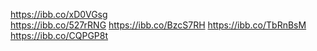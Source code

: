 https://ibb.co/xD0VGsg <br>
https://ibb.co/527rRNG
https://ibb.co/BzcS7RH
https://ibb.co/TbRnBsM
https://ibb.co/CQPGP8t
